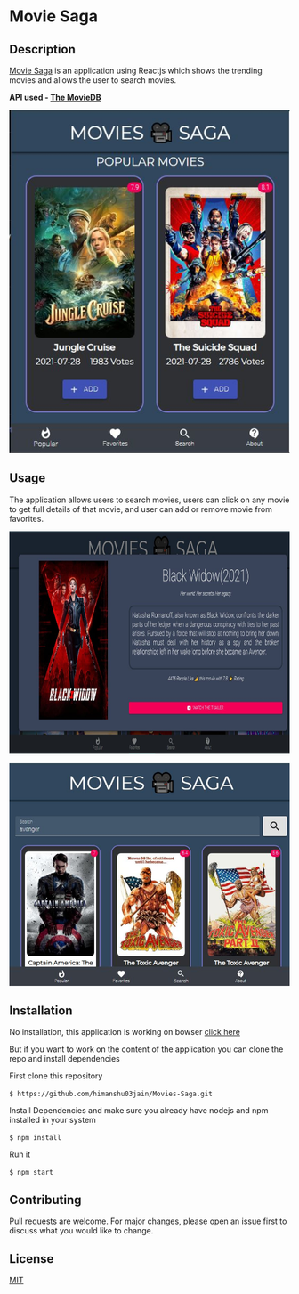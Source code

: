 # Movie Saga

## Description
[Movie Saga](https://moviesaga.netlify.app/) is an application using Reactjs which shows the trending movies and allows the user to search movies.

**API used - [The MovieDB](https://developers.themoviedb.org/3)**   


![alt text](https://github.com/himanshu03jain/MovieAppImages/blob/master/intro.JPG)


## Usage

The application allows users to search movies, users can click on any movie to get full details of that movie, and user can add or remove movie from favorites.

<p align="center">
  <img src="https://github.com/himanshu03jain/MovieAppImages/blob/master/onClick.JPG" width="700" height="400" title="movieDetail">
</p>


<p align="center">
  <img src="https://github.com/himanshu03jain/MovieAppImages/blob/master/search.JPG" width="700" height="400" title="search">
</p>

## Installation

No installation, this application is working on bowser [click here](https://moviesaga.netlify.app/) 

But if you want to work on the content of the application you can clone the repo and install dependencies

First clone this repository

` $ https://github.com/himanshu03jain/Movies-Saga.git `

Install Dependencies and make sure you already have nodejs and npm installed in your system

` $ npm install `

Run it

` $ npm start `


## Contributing
Pull requests are welcome. For major changes, please open an issue first to discuss what you would like to change.

## License
[MIT](https://choosealicense.com/licenses/mit/)